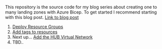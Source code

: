 This repository is the source code for my blog series about creating one to many landing zones with Azure Bicep. To get started I recommend starting with this blog post. [Link to blog post](https://rbnmk.net/blog/landing-zone-resource-groups/)

1. [Deploy Resource Groups](https://rbnmk.net/blog/landing-zone-resource-groups/)
2. [Add tags to resources](https://rbnmk.net/blog/landing-zone-tags/)
3. Next up... [Add the HUB Virtual Network]()
4. TBD..

